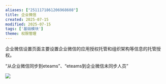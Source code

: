 ```yaml
---
aliases: ["2511171861206968608"]
title: 企业微信
created: 2025-07-15
modified: 2025-07-15
tags: ['基础模块']
theme: 权限管理
---
```


企业微信设置页面主要设置企业微信的应用授权托管和组织架构等信息的托管授权。

“从企业微信同步到eteams”、“eteams到企业微信未同步人员”

![](https://myhelpdoc.oss-cn-heyuan.aliyuncs.com/mdimages/b859d8e4fd495c1bf7955be02199ef5b.jpg)

